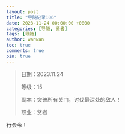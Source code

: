 ```yaml
---
layout: post
title: "导随记录106"
date: 2023-11-24 00:00:00 +0800
categories: [导随, 贤者]
tags: [导随]
author: wanwan
toc: true
comments: true
pin: true
---
```

> 日期：2023.11.24
>
> 等级：15
>
> 副本：突破所有关门，讨伐最深处的敌人！
>
> 职业：贤者

行会令！
